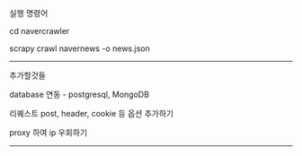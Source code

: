 

실행 명령어 

cd navercrawler

scrapy crawl navernews -o news.json


---
추가할것들

database 연동 - postgresql, MongoDB

리퀘스트 post, header, cookie 등 옵션 추가하기

proxy 하여 ip 우회하기

---


